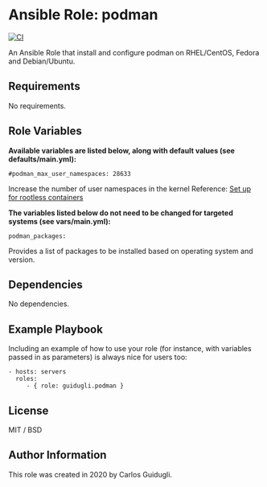 Ansible Role: podman
=========

[![CI](https://github.com/guidugli/ansible-role-podman/workflows/CI/badge.svg?event=push)](https://github.com/guidugli/ansible-role-podman/actions?query=workflow%3ACI)

An Ansible Role that install and configure podman on RHEL/CentOS, Fedora and Debian/Ubuntu.

Requirements
------------

No requirements.

Role Variables
--------------

**Available variables are listed below, along with default values (see defaults/main.yml):**

    #podman_max_user_namespaces: 28633

Increase the number of user namespaces in the kernel
Reference: [Set up for rootless containers](https://access.redhat.com/documentation/en-us/red_hat_enterprise_linux_atomic_host/7/html-single/managing_containers/index#set_up_for_rootless_containers)

**The variables listed below do not need to be changed for targeted systems (see vars/main.yml):**

    podman_packages:

Provides a list of packages to be installed based on operating system and version.

Dependencies
------------

No dependencies.

Example Playbook
----------------

Including an example of how to use your role (for instance, with variables passed in as parameters) is always nice for users too:

    - hosts: servers
      roles:
         - { role: guidugli.podman }

License
-------

MIT / BSD

Author Information
------------------

This role was created in 2020 by Carlos Guidugli.
